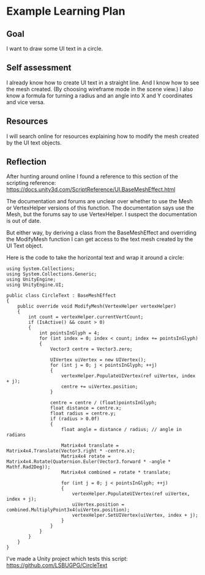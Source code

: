 # Example Learning Plan

## Goal

I want to draw some UI text in a circle.

## Self assessment

I already know how to create UI text in a straight line. And I know how to see the mesh created. (By choosing wireframe mode in the scene view.) I also know a formula for turning a radius and an angle into X and Y coordinates and vice versa.

## Resources

I will search online for resources explaining how to modify the mesh created by the UI text objects.

## Reflection

After hunting around online I found a reference to this section of the scripting reference:
https://docs.unity3d.com/ScriptReference/UI.BaseMeshEffect.html

The documentation and forums are unclear over whether to use the Mesh or VertexHelper versions of this function. The documentation says use the Mesh, but the forums say to use VertexHelper. I suspect the documentation is out of date.

But either way, by deriving a class from the BaseMeshEffect and overriding the ModifyMesh function I can get access to the text mesh created by the UI Text object.

Here is the code to take the horizontal text and wrap it around a circle:
```
using System.Collections;
using System.Collections.Generic;
using UnityEngine;
using UnityEngine.UI;

public class CircleText : BaseMeshEffect
{
    public override void ModifyMesh(VertexHelper vertexHelper) 
    {
        int count = vertexHelper.currentVertCount;
        if (IsActive() && count > 0)
        {
            int pointsInGlyph = 4;
            for (int index = 0; index < count; index += pointsInGlyph)
            {
                Vector3 centre = Vector3.zero;

                UIVertex uiVertex = new UIVertex();
                for (int j = 0; j < pointsInGlyph; ++j)
                {
                    vertexHelper.PopulateUIVertex(ref uiVertex, index + j);
                    centre += uiVertex.position;
                }

                centre = centre / (float)pointsInGlyph;
                float distance = centre.x;
                float radius = centre.y;
                if (radius > 0.0f)
                {
                    float angle = distance / radius; // angle in radians

                    Matrix4x4 translate = Matrix4x4.Translate(Vector3.right * -centre.x);
                    Matrix4x4 rotate = Matrix4x4.Rotate(Quaternion.Euler(Vector3.forward * -angle * Mathf.Rad2Deg));
                    Matrix4x4 combined = rotate * translate;

                    for (int j = 0; j < pointsInGlyph; ++j)
                    {
                        vertexHelper.PopulateUIVertex(ref uiVertex, index + j);
                        uiVertex.position = combined.MultiplyPoint3x4(uiVertex.position);
                        vertexHelper.SetUIVertex(uiVertex, index + j);
                    }
                }
            }
        }
    }    
}
```

I've made a Unity project which tests this script:
https://github.com/LSBUGPG/CircleText
